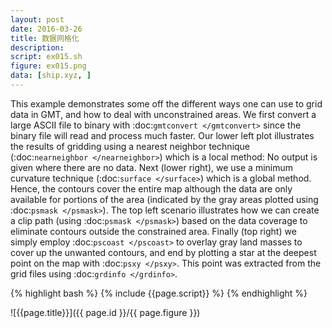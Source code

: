 ```yaml
---
layout: post
date: 2016-03-26
title: 数据网格化
description:
script: ex015.sh
figure: ex015.png
data: [ship.xyz, ]
---
```


This example demonstrates some off the
different ways one can use to grid data in GMT, and how to deal with
unconstrained areas. We first convert a large ASCII file to binary with
:doc:`gmtconvert </gmtconvert>` since the binary file
will read and process much faster. Our lower left plot illustrates the
results of gridding using a nearest neighbor technique
(:doc:`nearneighbor </nearneighbor>`) which is a local
method: No output is given where there are no data. Next (lower right),
we use a minimum curvature technique
(:doc:`surface </surface>`) which is a global method.
Hence, the contours cover the entire map although the data are only
available for portions of the area (indicated by the gray areas plotted
using :doc:`psmask </psmask>`). The top left scenario
illustrates how we can create a clip path (using
:doc:`psmask </psmask>`) based on the data coverage to
eliminate contours outside the constrained area. Finally (top right) we
simply employ :doc:`pscoast </pscoast>` to overlay gray
land masses to cover up the unwanted contours, and end by plotting a
star at the deepest point on the map with
:doc:`psxy </psxy>`. This point was extracted from the
grid files using :doc:`grdinfo </grdinfo>`.

{% highlight bash %}
{% include {{page.script}} %}
{% endhighlight %}

![{{page.title}}]({{ page.id }}/{{ page.figure }})
